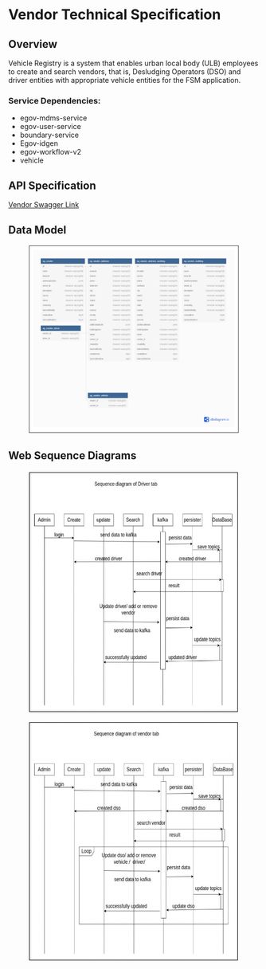 # Vendor Technical Specification

## Overview

Vehicle Registry is a system that enables urban local body (ULB) employees to create and search vendors, that is, Desludging Operators (DSO) and driver entities with appropriate vehicle entities for the FSM application.

### Service Dependencies:

* egov-mdms-service
* egov-user-service
* boundary-service
* Egov-idgen
* egov-workflow-v2
* vehicle

## API Specification

[Vendor Swagger Link](https://editor.swagger.io/?url=https://raw.githubusercontent.com/AmanKumar-eGov/municipal-services/master/docs/fsm/v1.3/vendor.yaml)

## Data Model

<figure><img src="../../../.gitbook/assets/Screenshot 2023-04-25 at 9.41.40 AM.png" alt=""><figcaption></figcaption></figure>

## Web Sequence Diagrams

<figure><img src="../../../.gitbook/assets/Screenshot 2023-04-25 at 9.44.03 AM.png" alt=""><figcaption></figcaption></figure>

<figure><img src="../../../.gitbook/assets/Screenshot 2023-04-25 at 9.44.17 AM.png" alt=""><figcaption></figcaption></figure>
